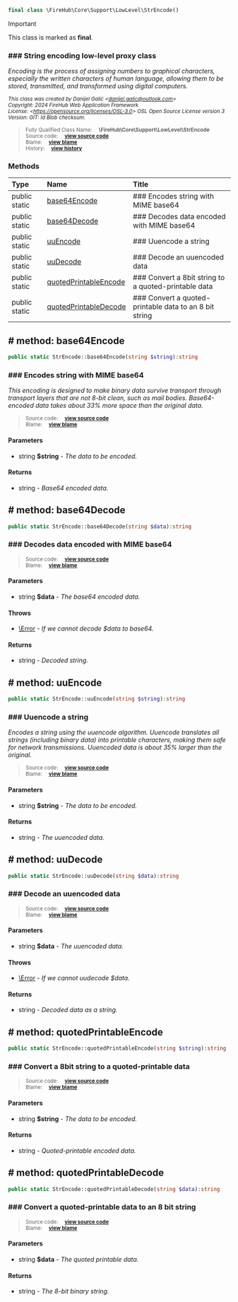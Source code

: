```php
final class \FireHub\Core\Support\LowLevel\StrEncode()
```





> [!IMPORTANT]
This class is marked as **final**.





### ### String encoding low-level proxy class

_Encoding is the process of assigning numbers to graphical characters, especially the written characters of human
language, allowing them to be stored, transmitted, and transformed using digital computers._

<sub>_This class was created by Danijel Galić &lt;danijel.galic@outlook.com&gt;_</sub><br/><sub>_Copyright: 2024 FireHub Web Application Framework_</sub><br/><sub>_License: &lt;https://opensource.org/licenses/OSL-3.0&gt; OSL Open Source License version 3_</sub><br/><sub>_Version: GIT: $Id$ Blob checksum._</sub>

><sub>Fully Qualified Class Name:  **\FireHub\Core\Support\LowLevel\StrEncode**</sub><br/>
    <sub>Source code:  **[view source code](https://github.com/The-FireHub-Project/Core/blob/develop-pre-alpha-m1/src/support/lowlevel/firehub.StrEncode.php#L33)**</sub><br/>
        <sub>Blame:  **[view blame](https://github.com/The-FireHub-Project/Core/blame/develop-pre-alpha-m1/src/support/lowlevel/firehub.StrEncode.php)**</sub><br/>
        <sub>History:  **[view history](https://github.com/The-FireHub-Project/Core/commits/develop-pre-alpha-m1/src/support/lowlevel/firehub.StrEncode.php)**</sub>


### Methods
| Type | Name | Title |
|:-----|:-----|:------|
|public static |<a href="#base64encode()">base64Encode</a>|### Encodes string with MIME base64|
|public static |<a href="#base64decode()">base64Decode</a>|### Decodes data encoded with MIME base64|
|public static |<a href="#uuencode()">uuEncode</a>|### Uuencode a string|
|public static |<a href="#uudecode()">uuDecode</a>|### Decode an uuencoded data|
|public static |<a href="#quotedprintableencode()">quotedPrintableEncode</a>|### Convert a 8bit string to a quoted-printable data|
|public static |<a href="#quotedprintabledecode()">quotedPrintableDecode</a>|### Convert a quoted-printable data to an 8 bit string|

<h2><a name="base64encode()"># method: base64Encode</a></h2>

```php
public static StrEncode::base64Encode(string $string):string
```











### ### Encodes string with MIME base64

_This encoding is designed to make binary data survive transport through transport layers that are not 8-bit
clean, such as mail bodies. Base64-encoded data takes about 33% more space than the original data._

><sub>Source code:  **[view source code](https://github.com/The-FireHub-Project/Core/blob/develop-pre-alpha-m1/src/support/lowlevel/firehub.StrEncode.php#L48)**</sub><br/>
        <sub>Blame:  **[view blame](https://github.com/The-FireHub-Project/Core/blame/develop-pre-alpha-m1/src/support/lowlevel/firehub.StrEncode.php#L48)**</sub>
#### Parameters

* string **$string** - _The data to be encoded._
#### Returns

* string - _Base64 encoded data._
<h2><a name="base64decode()"># method: base64Decode</a></h2>

```php
public static StrEncode::base64Decode(string $data):string
```











### ### Decodes data encoded with MIME base64



><sub>Source code:  **[view source code](https://github.com/The-FireHub-Project/Core/blob/develop-pre-alpha-m1/src/support/lowlevel/firehub.StrEncode.php#L66)**</sub><br/>
        <sub>Blame:  **[view blame](https://github.com/The-FireHub-Project/Core/blame/develop-pre-alpha-m1/src/support/lowlevel/firehub.StrEncode.php#L66)**</sub>
#### Parameters

* string **$data** - _The base64 encoded data._
#### Throws

* [\Error](./Wiki-Error) - _If we cannot decode $data to base64._
#### Returns

* string - _Decoded string._
<h2><a name="uuencode()"># method: uuEncode</a></h2>

```php
public static StrEncode::uuEncode(string $string):string
```











### ### Uuencode a string

_Encodes a string using the uuencode algorithm. Uuencode translates all strings (including binary data) into
printable characters, making them safe for network transmissions. Uuencoded data is about 35% larger than the
original._

><sub>Source code:  **[view source code](https://github.com/The-FireHub-Project/Core/blob/develop-pre-alpha-m1/src/support/lowlevel/firehub.StrEncode.php#L89)**</sub><br/>
        <sub>Blame:  **[view blame](https://github.com/The-FireHub-Project/Core/blame/develop-pre-alpha-m1/src/support/lowlevel/firehub.StrEncode.php#L89)**</sub>
#### Parameters

* string **$string** - _The data to be encoded._
#### Returns

* string - _The uuencoded data._
<h2><a name="uudecode()"># method: uuDecode</a></h2>

```php
public static StrEncode::uuDecode(string $data):string
```











### ### Decode an uuencoded data



><sub>Source code:  **[view source code](https://github.com/The-FireHub-Project/Core/blob/develop-pre-alpha-m1/src/support/lowlevel/firehub.StrEncode.php#L110)**</sub><br/>
        <sub>Blame:  **[view blame](https://github.com/The-FireHub-Project/Core/blame/develop-pre-alpha-m1/src/support/lowlevel/firehub.StrEncode.php#L110)**</sub>
#### Parameters

* string **$data** - _The uuencoded data._
#### Throws

* [\Error](./Wiki-Error) - _If we cannot uudecode $data._
#### Returns

* string - _Decoded data as a string._
<h2><a name="quotedprintableencode()"># method: quotedPrintableEncode</a></h2>

```php
public static StrEncode::quotedPrintableEncode(string $string):string
```











### ### Convert a 8bit string to a quoted-printable data



><sub>Source code:  **[view source code](https://github.com/The-FireHub-Project/Core/blob/develop-pre-alpha-m1/src/support/lowlevel/firehub.StrEncode.php#L129)**</sub><br/>
        <sub>Blame:  **[view blame](https://github.com/The-FireHub-Project/Core/blame/develop-pre-alpha-m1/src/support/lowlevel/firehub.StrEncode.php#L129)**</sub>
#### Parameters

* string **$string** - _The data to be encoded._
#### Returns

* string - _Quoted-printable encoded data._
<h2><a name="quotedprintabledecode()"># method: quotedPrintableDecode</a></h2>

```php
public static StrEncode::quotedPrintableDecode(string $data):string
```











### ### Convert a quoted-printable data to an 8 bit string



><sub>Source code:  **[view source code](https://github.com/The-FireHub-Project/Core/blob/develop-pre-alpha-m1/src/support/lowlevel/firehub.StrEncode.php#L147)**</sub><br/>
        <sub>Blame:  **[view blame](https://github.com/The-FireHub-Project/Core/blame/develop-pre-alpha-m1/src/support/lowlevel/firehub.StrEncode.php#L147)**</sub>
#### Parameters

* string **$data** - _The quoted printable data._
#### Returns

* string - _The 8-bit binary string._